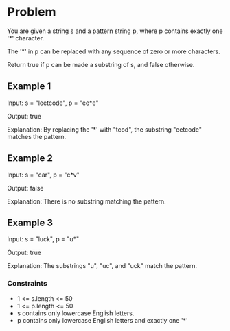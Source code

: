 # Problem

You are given a string s and a pattern string p, where p contains exactly one '*' character.

The '*' in p can be replaced with any sequence of zero or more characters.

Return true if p can be made a substring of s, and false otherwise.

## Example 1

Input: s = "leetcode", p = "ee*e"

Output: true

Explanation: By replacing the '*' with "tcod", the substring "eetcode" matches the pattern.

## Example 2

Input: s = "car", p = "c*v"

Output: false

Explanation: There is no substring matching the pattern.

## Example 3

Input: s = "luck", p = "u*"

Output: true

Explanation: The substrings "u", "uc", and "uck" match the pattern.

### Constraints

- 1 <= s.length <= 50
- 1 <= p.length <= 50 
- s contains only lowercase English letters.
- p contains only lowercase English letters and exactly one '*'
